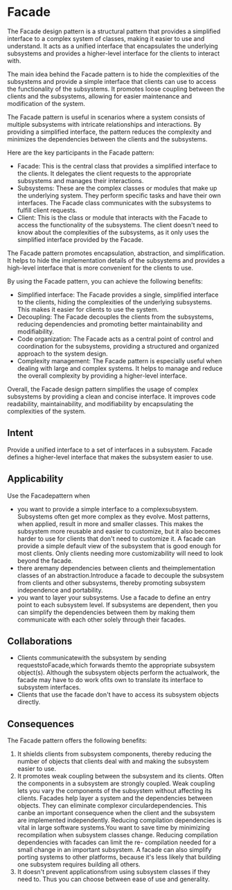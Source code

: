# Facade

The Facade design pattern is a structural pattern that provides a simplified interface to a complex system of classes, making it easier to use and understand. It acts as a unified interface that encapsulates the underlying subsystems and provides a higher-level interface for the clients to interact with.

The main idea behind the Facade pattern is to hide the complexities of the subsystems and provide a simple interface that clients can use to access the functionality of the subsystems. It promotes loose coupling between the clients and the subsystems, allowing for easier maintenance and modification of the system.

The Facade pattern is useful in scenarios where a system consists of multiple subsystems with intricate relationships and interactions. By providing a simplified interface, the pattern reduces the complexity and minimizes the dependencies between the clients and the subsystems.

Here are the key participants in the Facade pattern:
- Facade: This is the central class that provides a simplified interface to the clients. It delegates the client requests to the appropriate subsystems and manages their interactions.
- Subsystems: These are the complex classes or modules that make up the underlying system. They perform specific tasks and have their own interfaces. The Facade class communicates with the subsystems to fulfill client requests.
- Client: This is the class or module that interacts with the Facade to access the functionality of the subsystems. The client doesn't need to know about the complexities of the subsystems, as it only uses the simplified interface provided by the Facade.

The Facade pattern promotes encapsulation, abstraction, and simplification. It helps to hide the implementation details of the subsystems and provides a high-level interface that is more convenient for the clients to use.

By using the Facade pattern, you can achieve the following benefits:
- Simplified interface: The Facade provides a single, simplified interface to the clients, hiding the complexities of the underlying subsystems. This makes it easier for clients to use the system.
- Decoupling: The Facade decouples the clients from the subsystems, reducing dependencies and promoting better maintainability and modifiability.
- Code organization: The Facade acts as a central point of control and coordination for the subsystems, providing a structured and organized approach to the system design.
- Complexity management: The Facade pattern is especially useful when dealing with large and complex systems. It helps to manage and reduce the overall complexity by providing a higher-level interface.

Overall, the Facade design pattern simplifies the usage of complex subsystems by providing a clean and concise interface. It improves code readability, maintainability, and modifiability by encapsulating the complexities of the system.

## Intent
Provide a unified interface to a set of interfaces in a subsystem. Facade defines a higher-level interface that makes the subsystem easier to use.

## Applicability
Use the Facadepattern when
- you want to provide a simple interface to a complexsubsystem. Subsystems often get more complex as they evolve. Most patterns, when applied, result in more and smaller classes. This makes the subsystem more reusable and easier to customize, but it also becomes harder to use for clients that don't need to customize it. A facade can provide a simple default view of the subsystem that is good enough for most clients. Only clients needing more customizability will need to look beyond the facade.
- there aremany dependencies between clients and theimplementation classes of an abstraction.Introduce a facade to decouple the subsystem from clients and other subsystems, thereby promoting subsystem independence and portability.
- you want to layer your subsystems. Use a facade to define an entry point to each subsystem level. If subsystems are dependent, then you can simplify the dependencies between them by making them communicate with each other solely through their facades.

## Collaborations
- Clients communicatewith the subsystem by sending requeststoFacade,which forwards themto the appropriate subsystem object(s). Although the subsystem objects perform the actualwork, the facade may have to do work ofits own to translate its interface to subsystem interfaces.
- Clients that use the facade don't have to access its subsystem objects directly.

## Consequences
The Facade pattern offers the following benefits:
1. It shields clients from subsystem components, thereby reducing the number of objects that clients deal with and making the subsystem easier to use.
2. It promotes weak coupling between the subsystem and its clients. Often the components in a subsystem are strongly coupled. Weak coupling lets you vary the components of the subsystem without affecting its clients. Facades help layer a system and the dependencies between objects. They can eliminate complexor circulardependencies. This canbe an important consequence when the client and the subsystem are implemented independently. Reducing compilation dependencies is vital in large software systems.You want to save time by minimizing recompilation when subsystem classes change. Reducing compilation dependencies with facades can limit the re-
compilation needed for a small change in an important subsystem. A facade can also simplify porting systems to other platforms, because it's less likely that building one subsystem requires building all others.
3. It doesn't prevent applicationsfrom using subsystem classes if they need to. Thus you can choose between ease of use and generality.

